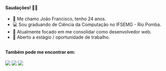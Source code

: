 #### Saudações! 👋🏻
- 👤 Me chamo João Francisco, tenho 24 anos.
- 💻 Sou graduando de Ciência da Computação no IFSEMG - Rio Pomba.
- 🔭 Atualmente focado em me consolidar como desenvolvedor web.
- 💼 Aberto a estágio / oportunidade de trabalho.

##

#### Também pode me encontrar em:
<div>
  <a href="https://www.linkedin.com/in/joaofsfranco" target="_blank"><img src="https://img.shields.io/badge/-LinkedIn-%230077B5?style=for-the-badge&logo=linkedin&logoColor=white" target="_blank"></a>
  <a href = "mailto:joaofsfranco@gmail.com"><img src="https://img.shields.io/badge/-Gmail-%23333?style=for-the-badge&logo=gmail&logoColor=white" target="_blank"></a>
  <a href="https://www.youtube.com/channel/UCZ1w2mZGaB2PPyp3w4ooC7A" target="_blank"><img src="https://img.shields.io/badge/YouTube-FF0000?style=for-the-badge&logo=youtube&logoColor=white" target="_blank"></a>
   
